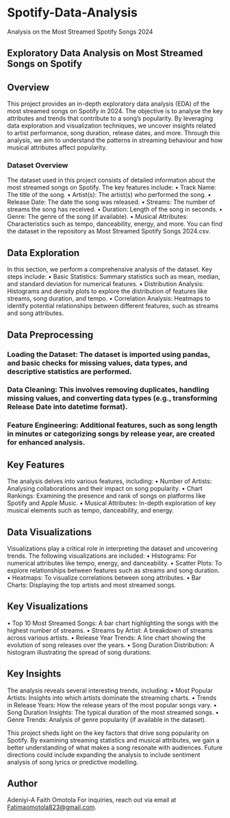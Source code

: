# Spotify-Data-Analysis
Analysis on the Most Streamed Spotify Songs 2024
## Exploratory Data Analysis on Most Streamed Songs on Spotify

## Overview
This project provides an in-depth exploratory data analysis (EDA) of the most streamed songs on Spotify in 2024. The objective is to analyse the key attributes and trends that contribute to a song’s popularity. By leveraging data exploration and visualization techniques, we uncover insights related to artist performance, song duration, release dates, and more. Through this analysis, we aim to understand the patterns in streaming behaviour and how musical attributes affect popularity.

### Dataset Overview
The dataset used in this project consists of detailed information about the most streamed songs on Spotify. The key features include:
•	Track Name: The title of the song.
•	Artist(s): The artist(s) who performed the song.
•	Release Date: The date the song was released.
•	Streams: The number of streams the song has received.
•	Duration: Length of the song in seconds.
•	Genre: The genre of the song (if available).
•	Musical Attributes: Characteristics such as tempo, danceability, energy, and more.
You can find the dataset in the repository as Most Streamed Spotify Songs 2024.csv.

 ## Data Exploration
In this section, we perform a comprehensive analysis of the dataset. Key steps include:
•	Basic Statistics: Summary statistics such as mean, median, and standard deviation for numerical features.
•	Distribution Analysis: Histograms and density plots to explore the distribution of features like streams, song duration, and tempo.
•	Correlation Analysis: Heatmaps to identify potential relationships between different features, such as streams and song attributes.

## Data Preprocessing
###	Loading the Dataset: The dataset is imported using pandas, and basic checks for missing values, data types, and descriptive statistics are performed.
###	Data Cleaning: This involves removing duplicates, handling missing values, and converting data types (e.g., transforming Release Date into datetime format).
###	Feature Engineering: Additional features, such as song length in minutes or categorizing songs by release year, are created for enhanced analysis.

## Key Features
The analysis delves into various features, including:
•	Number of Artists: Analysing collaborations and their impact on song popularity.
•	Chart Rankings: Examining the presence and rank of songs on platforms like Spotify and Apple Music.
•	Musical Attributes: In-depth exploration of key musical elements such as tempo, danceability, and energy.

## Data Visualizations
Visualizations play a critical role in interpreting the dataset and uncovering trends. The following visualizations are included:
•	Histograms: For numerical attributes like tempo, energy, and danceability.
•	Scatter Plots: To explore relationships between features such as streams and song duration.
•	Heatmaps: To visualize correlations between song attributes.
•	Bar Charts: Displaying the top artists and most streamed songs.

## Key Visualizations
•	Top 10 Most Streamed Songs: A bar chart highlighting the songs with the highest number of streams.
•	Streams by Artist: A breakdown of streams across various artists.
•	Release Year Trends: A line chart showing the evolution of song releases over the years.
•	Song Duration Distribution: A histogram illustrating the spread of song durations.

## Key Insights
The analysis reveals several interesting trends, including:
•	Most Popular Artists: Insights into which artists dominate the streaming charts.
•	Trends in Release Years: How the release years of the most popular songs vary.
•	Song Duration Insights: The typical duration of the most streamed songs.
•	Genre Trends: Analysis of genre popularity (if available in the dataset).

This project sheds light on the key factors that drive song popularity on Spotify. By examining streaming statistics and musical attributes, we gain a better understanding of what makes a song resonate with audiences. Future directions could include expanding the analysis to include sentiment analysis of song lyrics or predictive modelling.

 ## Author
Adeniyi-A Faith Omotola
For inquiries, reach out via email at Fatimaomotola823@gmail.com.


